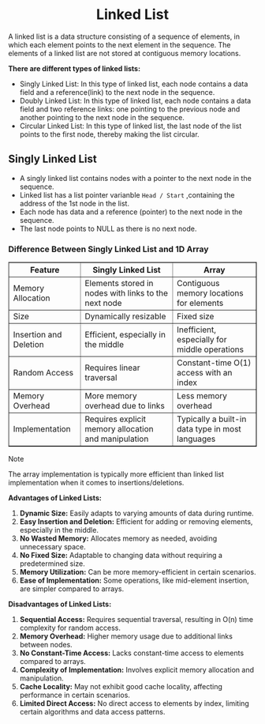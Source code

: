 <h1 align="center"> Linked List </h1>

A linked list is a data structure consisting of a sequence of elements, in which each element points to the next element in the sequence. The elements of a linked list are not stored at contiguous memory locations.

<b>There are different types of linked lists: </b>

- Singly Linked List: In this type of linked list, each node contains a data field and a reference(link) to the next node in the sequence.
- Doubly Linked List: In this type of linked list, each node contains a data field and two reference links: one pointing to the previous node and another pointing to the next node in the sequence.
- Circular Linked List: In this type of linked list, the last node of the list points to the first node, thereby making the list circular.

<h2> Singly Linked List </h2>

- A singly linked list contains nodes with a pointer to the next node in the sequence.
- Linked list has a list pointer varianble `Head / Start` ,containing the address of the 1st node in the list.
- Each node has data and a reference (pointer) to the next node in the sequence.
- The last node points to NULL as there is no next node.

<h3> Difference Between  Singly Linked List  and 1D Array
</h3>

<table border="1">
  <tr>
    <th>Feature</th>
    <th>Singly Linked List</th>
    <th>Array</th>
  </tr>
  <tr>
    <td>Memory Allocation</td>
    <td>Elements stored in nodes with links to the next node</td>
    <td>Contiguous memory locations for elements</td>
  </tr>
  <tr>
    <td>Size</td>
    <td>Dynamically resizable</td>
    <td>Fixed size</td>
  </tr>
  <tr>
    <td>Insertion and Deletion</td>
    <td>Efficient, especially in the middle</td>
    <td>Inefficient, especially for middle operations</td>
  </tr>
  <tr>
    <td>Random Access</td>
    <td>Requires linear traversal</td>
    <td>Constant-time O(1) access with an index</td>
  </tr>
  <tr>
    <td>Memory Overhead</td>
    <td>More memory overhead due to links</td>
    <td>Less memory overhead</td>
  </tr>
  <tr>
    <td>Implementation</td>
    <td>Requires explicit memory allocation and manipulation</td>
    <td>Typically a built-in data type in most languages</td>
  </tr>
</table>


> [!NOTE]
> The array implementation is typically more efficient than linked list implementation when it comes to insertions/deletions.        


**Advantages of Linked Lists:**

1. **Dynamic Size:** Easily adapts to varying amounts of data during runtime.
2. **Easy Insertion and Deletion:** Efficient for adding or removing elements, especially in the middle.
3. **No Wasted Memory:** Allocates memory as needed, avoiding unnecessary space.
4. **No Fixed Size:** Adaptable to changing data without requiring a predetermined size.
5. **Memory Utilization:** Can be more memory-efficient in certain scenarios.
6. **Ease of Implementation:** Some operations, like mid-element insertion, are simpler compared to arrays.

**Disadvantages of Linked Lists:**

1. **Sequential Access:** Requires sequential traversal, resulting in O(n) time complexity for random access.
2. **Memory Overhead:** Higher memory usage due to additional links between nodes.
3. **No Constant-Time Access:** Lacks constant-time access to elements compared to arrays.
4. **Complexity of Implementation:** Involves explicit memory allocation and manipulation.
5. **Cache Locality:** May not exhibit good cache locality, affecting performance in certain scenarios.
6. **Limited Direct Access:** No direct access to elements by index, limiting certain algorithms and data access patterns.






